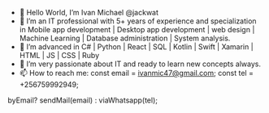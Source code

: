 - 👋 Hello World, I’m  Ivan Michael @jackwat
- 👀 I’m an IT professional with 5+ years of experience and specialization in Mobile app development | Desktop app development | web design | Machine Learning | Database administration | System analysis.
- 🌱 I’m advanced in C# | Python | React | SQL | Kotlin | Swift | Xamarin | HTML | JS | CSS | Ruby 
- 💞️ I’m very passionate about IT and ready to learn new concepts always.
- 📫 How to reach me:
const email = ivanmic47@gmail.com;
const tel = +256759992949;

byEmail? sendMail(email) : viaWhatsapp(tel);

<!---
jackwat/jackwat is a ✨ special ✨ repository because its `README.md` (this file) appears on your GitHub profile.
You can click the Preview link to take a look at your changes.
--->
